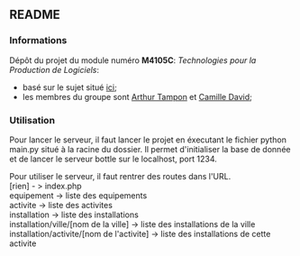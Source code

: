 ## README

### Informations
Dépôt du projet du module numéro **M4105C**: _Technologies pour la Production de Logiciels_:  
 - basé sur le sujet situé [ici](https://github.com/sebprunier/installations-sportives-pdl);  
 - les membres du groupe sont [Arthur Tampon](https://github.com/Arhoru) et [Camille David](https://github.com/Kl000);

### Utilisation
Pour lancer le serveur, il faut lancer le projet en éxecutant le fichier python main.py situé à la racine du dossier. Il permet d'initialiser la base de donnée et de lancer le serveur bottle sur le localhost, port 1234.

Pour utiliser le serveur, il faut rentrer des routes dans l'URL.  
[rien] - > index.php  
equipement -> liste des equipements  
activite -> liste des activites  
installation -> liste des installations  
installation/ville/[nom de la ville] -> liste des installations de la ville  
installation/activite/[nom de l'activite] -> liste des installations de cette activite  
